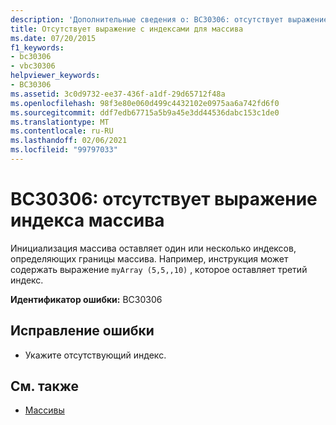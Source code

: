 ```yaml
---
description: 'Дополнительные сведения о: BC30306: отсутствует выражение индексов массива'
title: Отсутствует выражение с индексами для массива
ms.date: 07/20/2015
f1_keywords:
- bc30306
- vbc30306
helpviewer_keywords:
- BC30306
ms.assetid: 3c0d9732-ee37-436f-a1df-29d65712f48a
ms.openlocfilehash: 98f3e80e060d499c4432102e0975aa6a742fd6f0
ms.sourcegitcommit: ddf7edb67715a5b9a45e3dd44536dabc153c1de0
ms.translationtype: MT
ms.contentlocale: ru-RU
ms.lasthandoff: 02/06/2021
ms.locfileid: "99797033"
---
```

# <a name="bc30306-array-subscript-expression-missing"></a>BC30306: отсутствует выражение индекса массива

Инициализация массива оставляет один или несколько индексов, определяющих границы массива. Например, инструкция может содержать выражение `myArray (5,5,,10)` , которое оставляет третий индекс.

 **Идентификатор ошибки:** BC30306

## <a name="to-correct-this-error"></a>Исправление ошибки

- Укажите отсутствующий индекс.

## <a name="see-also"></a>См. также

- [Массивы](../../programming-guide/language-features/arrays/index.md)
